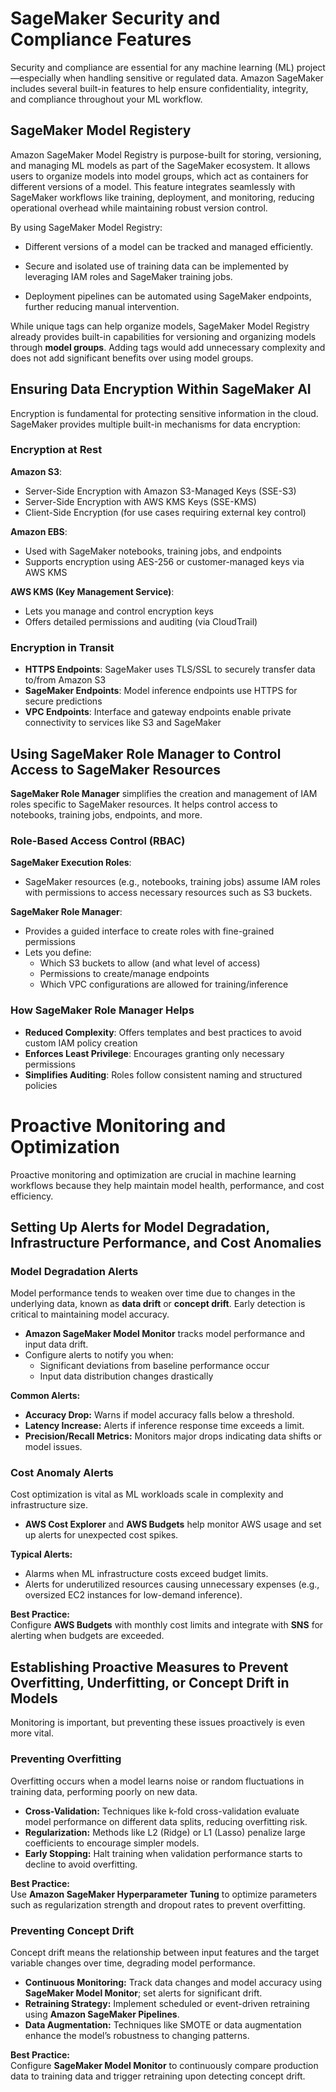 # SageMaker Security and Compliance Features

Security and compliance are essential for any machine learning (ML) project—especially when handling sensitive or regulated data. Amazon SageMaker includes several built-in features to help ensure confidentiality, integrity, and compliance throughout your ML workflow.

## SageMaker Model Registery

Amazon SageMaker Model Registry is purpose-built for storing, versioning, and managing ML models as part of the SageMaker ecosystem. It allows users to organize models into model groups, which act as containers for different versions of a model. This feature integrates seamlessly with SageMaker workflows like training, deployment, and monitoring, reducing operational overhead while maintaining robust version control.

By using SageMaker Model Registry:

- Different versions of a model can be tracked and managed efficiently.

- Secure and isolated use of training data can be implemented by leveraging IAM roles and SageMaker training jobs.

- Deployment pipelines can be automated using SageMaker endpoints, further reducing manual intervention.

While unique tags can help organize models, SageMaker Model Registry already provides built-in capabilities for versioning and organizing models through **model groups**. Adding tags would add unnecessary complexity and does not add significant benefits over using model groups.

## Ensuring Data Encryption Within SageMaker AI

Encryption is fundamental for protecting sensitive information in the cloud. SageMaker provides multiple built-in mechanisms for data encryption:

### Encryption at Rest

**Amazon S3**:
- Server-Side Encryption with Amazon S3-Managed Keys (SSE-S3)
- Server-Side Encryption with AWS KMS Keys (SSE-KMS)
- Client-Side Encryption (for use cases requiring external key control)

**Amazon EBS**:
- Used with SageMaker notebooks, training jobs, and endpoints
- Supports encryption using AES-256 or customer-managed keys via AWS KMS

**AWS KMS (Key Management Service)**:
- Lets you manage and control encryption keys
- Offers detailed permissions and auditing (via CloudTrail)

### Encryption in Transit

- **HTTPS Endpoints**: SageMaker uses TLS/SSL to securely transfer data to/from Amazon S3
- **SageMaker Endpoints**: Model inference endpoints use HTTPS for secure predictions
- **VPC Endpoints**: Interface and gateway endpoints enable private connectivity to services like S3 and SageMaker

## Using SageMaker Role Manager to Control Access to SageMaker Resources

**SageMaker Role Manager** simplifies the creation and management of IAM roles specific to SageMaker resources. It helps control access to notebooks, training jobs, endpoints, and more.

### Role-Based Access Control (RBAC)

**SageMaker Execution Roles**:
- SageMaker resources (e.g., notebooks, training jobs) assume IAM roles with permissions to access necessary resources such as S3 buckets.

**SageMaker Role Manager**:
- Provides a guided interface to create roles with fine-grained permissions
- Lets you define:
  - Which S3 buckets to allow (and what level of access)
  - Permissions to create/manage endpoints
  - Which VPC configurations are allowed for training/inference

### How SageMaker Role Manager Helps

- **Reduced Complexity**: Offers templates and best practices to avoid custom IAM policy creation
- **Enforces Least Privilege**: Encourages granting only necessary permissions
- **Simplifies Auditing**: Roles follow consistent naming and structured policies

# Proactive Monitoring and Optimization

Proactive monitoring and optimization are crucial in machine learning workflows because they help maintain model health, performance, and cost efficiency.

## Setting Up Alerts for Model Degradation, Infrastructure Performance, and Cost Anomalies

### Model Degradation Alerts

Model performance tends to weaken over time due to changes in the underlying data, known as **data drift** or **concept drift**. Early detection is critical to maintaining model accuracy.

- **Amazon SageMaker Model Monitor** tracks model performance and input data drift.
- Configure alerts to notify you when:
  - Significant deviations from baseline performance occur
  - Input data distribution changes drastically

**Common Alerts:**
- **Accuracy Drop:** Warns if model accuracy falls below a threshold.
- **Latency Increase:** Alerts if inference response time exceeds a limit.
- **Precision/Recall Metrics:** Monitors major drops indicating data shifts or model issues.

### Cost Anomaly Alerts

Cost optimization is vital as ML workloads scale in complexity and infrastructure size.

- **AWS Cost Explorer** and **AWS Budgets** help monitor AWS usage and set up alerts for unexpected cost spikes.
  
**Typical Alerts:**
- Alarms when ML infrastructure costs exceed budget limits.
- Alerts for underutilized resources causing unnecessary expenses (e.g., oversized EC2 instances for low-demand inference).

**Best Practice:**  
Configure **AWS Budgets** with monthly cost limits and integrate with **SNS** for alerting when budgets are exceeded.

## Establishing Proactive Measures to Prevent Overfitting, Underfitting, or Concept Drift in Models

Monitoring is important, but preventing these issues proactively is even more vital.

### Preventing Overfitting

Overfitting occurs when a model learns noise or random fluctuations in training data, performing poorly on new data.

- **Cross-Validation:** Techniques like k-fold cross-validation evaluate model performance on different data splits, reducing overfitting risk.
- **Regularization:** Methods like L2 (Ridge) or L1 (Lasso) penalize large coefficients to encourage simpler models.
- **Early Stopping:** Halt training when validation performance starts to decline to avoid overfitting.

**Best Practice:**  
Use **Amazon SageMaker Hyperparameter Tuning** to optimize parameters such as regularization strength and dropout rates to prevent overfitting.

### Preventing Concept Drift

Concept drift means the relationship between input features and the target variable changes over time, degrading model performance.

- **Continuous Monitoring:** Track data changes and model accuracy using **SageMaker Model Monitor**; set alerts for significant drift.
- **Retraining Strategy:** Implement scheduled or event-driven retraining using **Amazon SageMaker Pipelines**.
- **Data Augmentation:** Techniques like SMOTE or data augmentation enhance the model’s robustness to changing patterns.

**Best Practice:**  
Configure **SageMaker Model Monitor** to continuously compare production data to training data and trigger retraining upon detecting concept drift.

